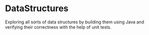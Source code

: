 # DataStructures
Exploring all sorts of data structures by building them using Java and verifying their correctness with the help of unit tests.
